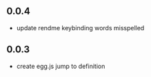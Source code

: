## 0.0.4

- update rendme keybinding words misspelled


## 0.0.3

- create egg.js jump to definition